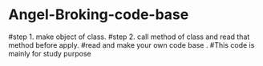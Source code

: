 # Angel-Broking-code-base
#step 1. make object of class.
#step 2. call method of class and read that method before apply.
#read and make your own code base .
#This code is mainly for study purpose
